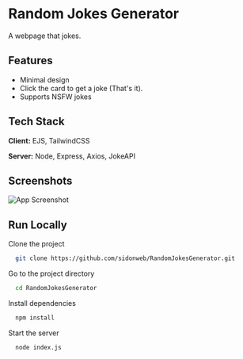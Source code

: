 
# Random Jokes Generator

A webpage that jokes.


## Features

- Minimal design
- Click the card to get a joke (That's it).
- Supports NSFW jokes



## Tech Stack

**Client:** EJS, TailwindCSS

**Server:** Node, Express, Axios, JokeAPI


## Screenshots

![App Screenshot](https://github.com/sidonweb/RandomJokesGenerator/assets/95767952/f2ecdc77-e69e-40f6-afc6-d0bd7242f6db)


## Run Locally

Clone the project

```bash
  git clone https://github.com/sidonweb/RandomJokesGenerator.git
```

Go to the project directory

```bash
  cd RandomJokesGenerator
```

Install dependencies

```bash
  npm install
```

Start the server

```bash
  node index.js
```

